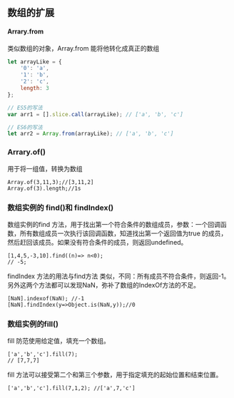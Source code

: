 ## 数组的扩展

#### Arrary.from
类似数组的对象，Array.from 能将他转化成真正的数组
``` javascript
let arrayLike = {
    '0': 'a',
    '1': 'b',
    '2': 'c',
    length: 3
};

// ES5的写法
var arr1 = [].slice.call(arrayLike); // ['a', 'b', 'c']

// ES6的写法
let arr2 = Array.from(arrayLike); // ['a', 'b', 'c']

```

### Arrary.of()
用于将一组值，转换为数组
```
Array.of(3,11,3);//[3,11,2]
Array.of(3).length;//1s
```
### 数组实例的 find()和 findIndex()
数组实例的find 方法，用于找出第一个符合条件的数组成员，参数：一个回调函数，所有数组成员一次执行该回调函数，知道找出第一个返回值为true 的成员，然后赶回该成员。如果没有符合条件的成员，则返回undefined。
```
[1,4,5,-3,10].find((n)=> n<0);
// -5;
```
findIndex 方法的用法与find方法 类似，不同：所有成员不符合条件，则返回-1。  
另外这两个方法都可以发现NaN，弥补了数组的IndexOf方法的不足。
```
[NaN].indexof(NaN); //-1
[NaN].findIndex(y=>Object.is(NaN,y));//0
```
### 数组实例的fill()
fill 防范使用给定值，填充一个数组。
```
['a','b','c'].fill(7);
// [7,7,7]
```
fill 方法可以接受第二个和第三个参数，用于指定填充的起始位置和结束位置。
```
['a','b','c'].fill(7,1,2); //['a',7,'c']
```

